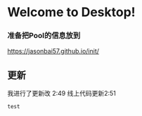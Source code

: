 # Welcome to Desktop!
### 准备把Pool的信息放到
https://jasonbai57.github.io/init/
## 更新
我进行了更新改 2:49
线上代码更新2:51

```js
test
```
